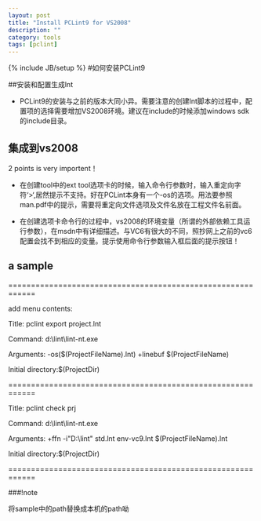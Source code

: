 ```yaml
---
layout: post
title: "Install PCLint9 for VS2008"
description: ""
category: tools
tags: [pclint]
---
```

{% include JB/setup %}
#如何安装PCLint9

##安装和配置生成lnt
- PCLint9的安装与之前的版本大同小异。需要注意的创建lnt脚本的过程中，配置项的选择需要增加VS2008环境。建议在include的时候添加windows sdk的include目录。
  

## 集成到vs2008

2 points is very importent！

- 在创建tool中的ext tool选项卡的时候，输入命令行参数时，输入重定向字符‘>‘,居然提示不支持。好在PCLint本身有一个-os的选项。用法要参照man.pdf中的提示，需要将重定向文件选项及文件名放在工程文件名前面。

- 在创建选项卡命令行的过程中，vs2008的环境变量（所谓的外部依赖工具运行参数），在msdn中有详细描述。与VC6有很大的不同，照抄网上之前的vc6配置会找不到相应的变量。提示使用命令行参数输入框后面的提示按钮！
  
## a sample

============================================================

add menu contents: 

Title:						pclint export project.lnt

Command:					d:\lint\lint-nt.exe

Arguments:				-os($(ProjectFileName).lnt) +linebuf $(ProjectFileName)

Initial directory:$(ProjectDir)


============================================================

Title:						pclint check prj

Command:					d:\lint\lint-nt.exe

Arguments:				+ffn -i"D:\lint" std.lnt env-vc9.lnt $(ProjectFileName).lnt

Initial directory:$(ProjectDir)

============================================================

###!note 

将sample中的path替换成本机的path呦